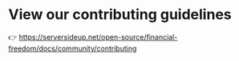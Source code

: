 # View our contributing guidelines
👉 https://serversideup.net/open-source/financial-freedom/docs/community/contributing